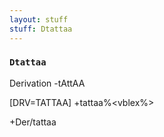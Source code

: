 ```yaml
---
layout: stuff
stuff: Dtattaa
---
```

### ` Dtattaa ` 

Derivation -tAttAA

[DRV=TATTAA]
+tattaa%<vblex%>

+Der/tattaa

